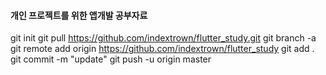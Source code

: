 #### 개인 프로젝트를 위한 앱개발 공부자료
git init
git pull https://github.com/indextrown/flutter_study.git
git branch -a
git remote add origin https://github.com/indextrown/flutter_study 
git add .
git commit -m "update"
git push -u origin master



